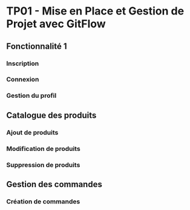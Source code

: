 # TP01 - Mise en Place et Gestion de Projet avec GitFlow

## Fonctionnalité 1

### Inscription

### Connexion

### Gestion du profil

## Catalogue des produits

### Ajout de produits

### Modification de produits

### Suppression de produits

## Gestion des commandes

### Création de commandes
